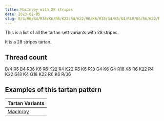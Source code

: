 ```yaml
---
title: MacInroy with 28 stripes
date: 2023-02-05
slug: B/4/R6/B4/R36/K6/R6/K22/R4/K22/R6/K6/R18/G4/K6/G4/R18/K6/R6/K22/R4/K22/G18/K4/G18/K22/R6/K6/R/36
---
```

This is a list of all the tartan sett variants with 28 stripes.

It is a 28 stripes tartan.


## Thread count
B/4 R6 B4 R36 K6 R6 K22 R4 K22 R6 K6 R18 G4 K6 G4 R18 K6 R6 K22 R4 K22 G18 K4 G18 K22 R6 K6 R/36

## Examples of this tartan pattern

| Tartan Variants |
|---------------|
| [MacInroy](/variants/b/4/r6/b4/r36/k6/r6/k22/r4/k22/r6/k6/r18/g4/k6/g4/r18/k6/r6/k22/r4/k22/g18/k4/g18/k22/r6/k6/r/36-b304080-g008000-k000000-rc00000)||
